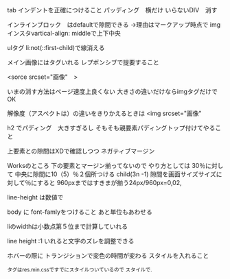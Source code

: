 tab インデントを正確につけること
パッディング　横だけ
いらないDIV　消す

インラインブロック　はdefaultで隙間できる
→理由はマークアップ時点で
imgインスタvartical-align: middleで上下中央

ulタグ
li:not(::first-child)で線消える

メイン画像には<picture>タグいれる
レプポンシブで提要すること

<sorce srcset="画像"　>

いまの消す方法はページ速度上良くない
大きさの違いだけならimgタグだけでOK

解像度（アスペクトは）の違いをきりかえるときは
<img srcset="画像"

h2 でパディング　大きすぎるし
そもそも親要素パディングトップ付けてやること

上要素との隙間はXDで確認しつつ
ネガティブマージン

Worksのところ
下の要素とマージン揃ってないので
やり方としては
30％に対して
中央に隙間に10（5）％２個所つける
child(3n -1)
隙間を画面サイズサイズに対して％にすると
960pxまではすきまが揃う24px/960px=0,02,


line-height は数値で

body に font-famlyをつけること
あと単位もあわせる

liのwidthは小数点第５位まで計算していれる

line height :1 いれると文字のズレを調整できる

ホバーの際に
トランジションで変色の時間が変わる
スタイルを入れること

<small>タグはres.min.cssですでにスタイルついているので
スタイルで.








